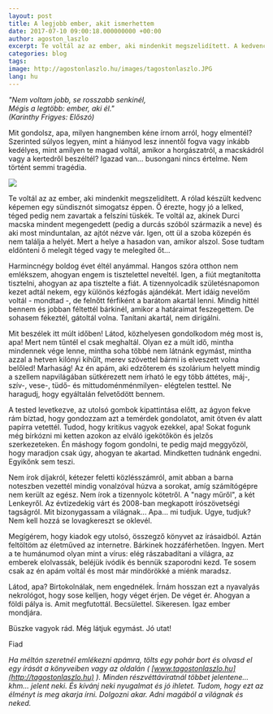 ```yaml
---
layout: post
title: A legjobb ember, akit ismerhettem
date: 2017-07-10 09:00:18.000000000 +00:00
author: agoston_laszlo
excerpt: Te voltál az az ember, aki mindenkit megszelidített. A kedvenc képemen rólad egy sündisznót simogatsz éppen. Ő érezte, hogy jó a lelked, téged pedig nem zavartak a felszíni tüskék.
categories: blog
tags: 
image: http://agostonlaszlo.hu/images/tagostonlaszlo.JPG
lang: hu
---
```

*"Nem voltam jobb, se rosszabb senkinél, <br />
Mégis a legtöbb: ember, aki él." <br />
(Karinthy Frigyes: Előszó)*

Mit gondolsz, apa, milyen hangnemben kéne írnom arról, hogy elmentél? Szerinted súlyos legyen, mint a hiányod lesz innentől fogva vagy inkább kedélyes, mint amilyen te magad voltál, amikor a horgászatról, a macskádról vagy a kertedről beszéltél? Igazad van... busongani nincs értelme. Nem történt semmi tragédia.

![](http://agostonlaszlo.hu/images/tagostonlaszlo.JPG)

Te voltál az az ember, aki mindenkit megszelidített. A rólad készült kedvenc képemen egy sündisznót simogatsz éppen. Ő érezte, hogy jó a lelked, téged pedig nem zavartak a felszíni tüskék. Te voltál az, akinek Durci macska mindent megengedett (pedig a durcás szóból származik a neve) és aki most minduntalan, az ajtót nézve vár. Igen, ott ül a szoba közepén és nem találja a helyét. Mert a helye a hasadon van, amikor alszol. Sose tudtam eldönteni ő melegít téged vagy te melegíted őt...

Harmincnégy boldog évet éltél anyámmal. Hangos szóra otthon nem emlékszem, ahogyan engem is tisztelettel neveltél. Igen, a fiút megtanította tisztelni, ahogyan az apa tisztelte a fiát. A tizennyolcadik születésnapomon kezet adtál nekem, egy különös kézfogás ajándékát. Mert idáig nevelőm voltál - mondtad -, de felnőtt férfiként a barátom akartál lenni. Mindig hittél bennem és jobban féltettél bárkinél, amikor a határaimat feszegettem. De sohasem fékeztél, gátoltál volna. Tanítani akartál, nem dirigálni.

Mit beszélek itt múlt időben! Látod, közhelyesen gondolkodom még most is, apa! Mert nem tűntél el csak meghaltál. Olyan ez a múlt idő, mintha mindennek vége lenne, mintha soha többé nem látnánk egymást, mintha azzal a hetven kilónyi kihűlt, merev szövettel bármi is elveszett volna belőled! Marhaság! Az én apám, aki edzőterem és szolárium helyett mindig a szellem napvilágában sütkérezett nem írható le egy több áttétes, máj-, szív-, vese-, tüdő- és mittudoménménmilyen- elégtelen testtel. Ne haragudj, hogy egyáltalán felvetődött bennem.

A tested levetkezve, az utolsó gombok kipattintása előtt, az ágyon fekve rám bíztad, hogy gondozzam azt a temérdek gondolatot, amit ötven év alatt papírra vetettél. Tudod, hogy kritikus vagyok ezekkel, apa! Sokat fogunk még bírkózni mi ketten azokon az elváló igekötőkön és jelzős szerkezeteken. Én máshogy fogom gondolni, te pedig majd meggyőzöl, hogy maradjon csak úgy, ahogyan te akartad. Mindketten tudnánk engedni. Egyikőnk sem teszi.

Nem írok díjakról, kétezer feletti közlésszámról, amit abban a barna noteszben vezettél mindig vonalzóval húzva a sorokat, amíg számítógépre nem került az egész. Nem írok a tizennyolc kötetről. A "nagy műről", a két Lenkeyről. Az évtizedekig várt és 2008-ban megkapott írószövetségi tagságról. Mit bizonygassam a világnak... Apa... mi tudjuk. Ugye, tudjuk? Nem kell hozzá se lovagkereszt se oklevél.

Megígérem, hogy kiadok egy utolsó, összegző könyvet az írásaidból. Aztán feltöltöm az életműved az internetre. Bárkinek hozzáférhetően. Ingyen. Mert a te humánumod olyan mint a vírus: elég rászabadítani a világra, az emberek elolvassák, beléjük ivódik és bennük szaporodni kezd. Te sosem csak az én apám voltál és most már mindörökké a miénk maradsz.

Látod, apa? Birtokolnálak, nem engednélek. Írnám hosszan ezt a nyavalyás nekrológot, hogy sose kelljen, hogy véget érjen. De véget ér. Ahogyan a földi pálya is. Amit megfutottál. Becsülettel. Sikeresen. Igaz ember mondjára. 

Büszke vagyok rád. Még látjuk egymást. Jó utat!

Fiad

*Ha méltón szeretnél emlékezni apámra, tölts egy pohár bort és olvasd el egy írását a könyveiben vagy az oldalán ( [www.tagostonlaszlo.hu](http://tagostonlaszlo.hu) ). Minden részvéttáviratnál többet jelentene... khm... jelent neki. És kívánj neki nyugalmat és jó ihletet. Tudom, hogy ezt az élményt is meg akarja írni. Dolgozni akar. Adni magából a világnak és neked.*
